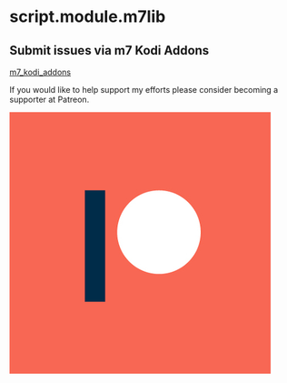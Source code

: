 # script.module.m7lib

## Submit issues via m7 Kodi Addons

[m7_kodi_addons](https://m7kodi.dev)

If you would like to help support my efforts please consider becoming a supporter at Patreon.

[![Patreon](./lib/resources/images/patreon.jpg)](https://www.patreon.com/bozodev?fan_landing=true)
